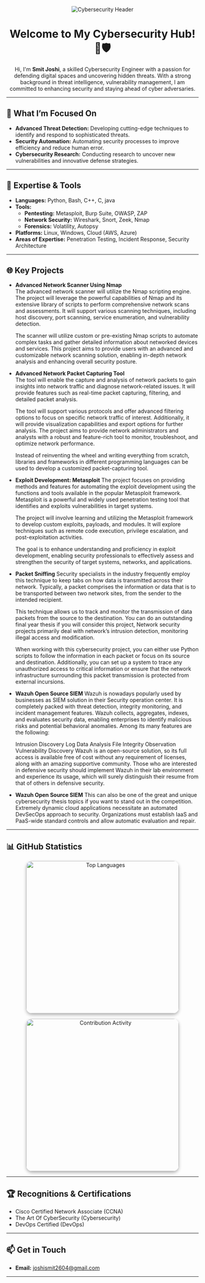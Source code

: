 <p align="center">
  <img src="https://github.com/user-attachments/assets/a5fe5347-6c95-4433-bdf3-f5841094d8fb" alt="Cybersecurity Header">
</p>

<h1 align="center">Welcome to My Cybersecurity Hub! 🔐🛡️</h1>

<p align="center">
  Hi, I'm <strong>Smit Joshi</strong>, a skilled Cybersecurity Engineer with a passion for defending digital spaces and uncovering hidden threats. With a strong background in threat intelligence, vulnerability management, I am committed to enhancing security and staying ahead of cyber adversaries.
</p>

---

## 🌟 What I’m Focused On

- **Advanced Threat Detection:** Developing cutting-edge techniques to identify and respond to sophisticated threats.
- **Security Automation:** Automating security processes to improve efficiency and reduce human error.
- **Cybersecurity Research:** Conducting research to uncover new vulnerabilities and innovative defense strategies.

---

## 🔧 Expertise & Tools

- **Languages:** Python, Bash, C++, C, java
- **Tools:** 
  - **Pentesting:** Metasploit, Burp Suite, OWASP, ZAP
  - **Network Security:** Wireshark, Snort, Zeek, Nmap
  - **Forensics:** Volatility, Autopsy
- **Platforms:** Linux, Windows, Cloud (AWS, Azure)
- **Areas of Expertise:** Penetration Testing, Incident Response, Security Architecture

---

## 🌐 Key Projects

- **Advanced Network Scanner Using Nmap**  
  The advanced network scanner will utilize the Nmap scripting engine. The project will leverage the powerful capabilities of Nmap and its extensive library of scripts to perform comprehensive network scans and assessments. It will support various scanning techniques, including host discovery, port scanning, service enumeration, and vulnerability detection. 

  The scanner will utilize custom or pre-existing Nmap scripts to automate complex tasks and gather detailed information about networked devices and services. This project aims to provide users with an advanced and customizable network scanning solution, enabling in-depth network analysis and enhancing overall security posture.

- **Advanced Network Packet Capturing Tool**  
  The tool will enable the capture and analysis of network packets to gain insights into network traffic and diagnose network-related issues. It will provide features such as real-time packet capturing, filtering, and detailed packet analysis. 

  The tool will support various protocols and offer advanced filtering options to focus on specific network traffic of interest. Additionally, it will provide visualization capabilities and export options for further analysis. The project aims to provide network administrators and analysts with a robust and feature-rich tool to monitor, troubleshoot, and optimize network performance. 

  Instead of reinventing the wheel and writing everything from scratch, libraries and frameworks in different programming languages can be used to develop a customized packet-capturing tool.

- **Exploit Development: Metasploit**
  The project focuses on providing methods and features for automating the exploit development using the functions and tools available in the popular Metasploit framework. Metasploit is a powerful and widely used penetration testing tool that identifies and exploits vulnerabilities in target systems. 

  The project will involve learning and utilizing the Metasploit framework to develop custom exploits, payloads, and modules. It will explore techniques such as remote code execution, privilege escalation, and post-exploitation activities. 

  The goal is to enhance understanding and proficiency in exploit development, enabling security professionals to effectively assess and strengthen the security of target systems, networks, and applications.
- **Packet Sniffing**
  Security specialists in the industry frequently employ this technique to keep tabs on how data is transmitted across their network. Typically, a packet comprises the information or data that is to be transported between two network sites, from the sender to the intended recipient. 

  This technique allows us to track and monitor the transmission of data packets from the source to the destination. You can do an outstanding final year thesis if you will consider this project, Network security projects primarily deal with network’s intrusion detection, monitoring illegal access and modification.

  When working with this cybersecurity project, you can either use Python scripts to follow the information in each packet or focus on its source and destination. Additionally, you can set up a system to trace any unauthorized access to critical information or ensure that the network infrastructure surrounding this packet transmission is protected from external incursions.
- **Wazuh Open Source SIEM**
  Wazuh is nowadays popularly used by businesses as SIEM solution in their Security operation center. It is completely packed with threat detection, integrity monitoring, and incident management features. Wazuh collects, aggregates, indexes, and evaluates security data, enabling enterprises to identify malicious risks and potential behavioral anomalies. Among its many features are the following: 

  Intrusion Discovery 
  Log Data Analysis 
  File Integrity Observation
  Vulnerability Discovery
  Wazuh is an open-source solution, so its full access is available free of cost without any requirement of licenses, along with an amazing supportive community. Those who are interested in defensive security should implement Wazuh in their lab environment and experience its usage, which will surely distinguish their resume from that of others in defensive security.
- **Wazuh Open Source SIEM**
  This can also be one of the great and unique cybersecurity thesis topics if you want to stand out in the competition. Extremely dynamic cloud applications necessitate an automated DevSecOps approach to security. Organizations must establish IaaS and PaaS-wide standard controls and allow automatic evaluation and repair.
---

## 📊 GitHub Statistics

<p align="center">
  <!-- Top Languages Card -->
  <a href="https://github.com/DDevil26?tab=languages">
    <img src="https://github-readme-stats.vercel.app/api/top-langs/?username=DDevil26&layout=compact&theme=radical&hide_border=true" alt="Top Languages" width="400" style="border-radius: 15px; box-shadow: 0 4px 8px rgba(0,0,0,0.3); transition: transform 0.3s ease;">
  </a>
</p>

<p align="center">
  <!-- Contribution Activity Card -->
  <img src="https://github-contribution-stats.vercel.app/api/?username=DDevil26&theme=radical&hide_border=true" alt="Contribution Activity" width="400" style="border-radius: 15px; box-shadow: 0 4px 8px rgba(0,0,0,0.3); animation: fadeIn 2s ease-in;">
</p>

---

## 🏆 Recognitions & Certifications

  - Cisco Certified Network Associate (CCNA)
  - The Art Of CyberSecurity (Cybersecurity)
  - DevOps Certified (DevOps)
  
---

## 📫 Get in Touch

- **Email:** joshismit2604@gmail.com
---
